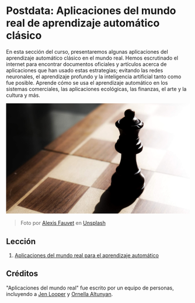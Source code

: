 # Postdata: Aplicaciones del mundo real de aprendizaje automático clásico

En esta sección del curso, presentaremos algunas aplicaciones del aprendizaje automático clásico en el mundo real. Hemos escrutinado el internet para encontrar documentos oficiales y artículos acerca de aplicaciones que han usado estas estrategias; evitando las redes neuronales, el aprendizaje profundo y la inteligencia artificial tanto como fue posible. Aprende cómo se usa el aprendizaje automático en los sistemas comerciales, las aplicaciones ecológicas, las finanzas, el arte y la cultura y más.

![ajedrez](../images/chess.jpg)

> Foto por <a href="https://unsplash.com/@childeye?utm_source=unsplash&utm_medium=referral&utm_content=creditCopyText">Alexis Fauvet</a> en <a href="https://unsplash.com/s/photos/artificial-intelligence?utm_source=unsplash&utm_medium=referral&utm_content=creditCopyText">Unsplash</a>
  
## Lección

1. [Aplicaciones del mundo real para el aprendizaje automático](../1-Applications/translations/README.es.md)
## Créditos

"Aplicaciones del mundo real" fue escrito por un equipo de personas, incluyendo a [Jen Looper](https://twitter.com/jenlooper) y [Ornella Altunyan](https://twitter.com/ornelladotcom).
